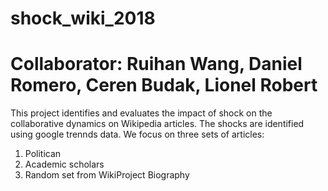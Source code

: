 # shock_wiki_2018

# Collaborator: Ruihan Wang, Daniel Romero, Ceren Budak, Lionel Robert

This project identifies and evaluates the impact of shock on the collaborative dynamics on Wikipedia articles. The shocks are identified using google trennds data. We focus on three sets of articles:
  1. Politican
  2. Academic scholars
  3. Random set from WikiProject Biography

